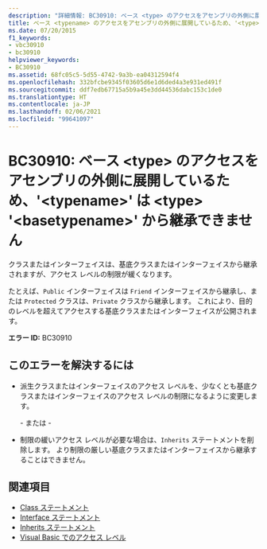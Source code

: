 ```yaml
---
description: "詳細情報: BC30910: ベース <type> のアクセスをアセンブリの外側に展開しているため、'<typename>' は <type> '<basetypename>' から継承できません"
title: ベース <typename> のアクセスをアセンブリの外側に展開しているため、'<type>' は <basetypename> '<type>' から継承できません。
ms.date: 07/20/2015
f1_keywords:
- vbc30910
- bc30910
helpviewer_keywords:
- BC30910
ms.assetid: 68fc05c5-5d55-4742-9a3b-ea04312594f4
ms.openlocfilehash: 332bfcbe9345f03605d6e1d6ded4a3e931ed491f
ms.sourcegitcommit: ddf7edb67715a5b9a45e3dd44536dabc153c1de0
ms.translationtype: HT
ms.contentlocale: ja-JP
ms.lasthandoff: 02/06/2021
ms.locfileid: "99641097"
---
```

# <a name="bc30910-typename-cannot-inherit-from-type-basetypename-because-it-expands-the-access-of-the-base-type-outside-the-assembly"></a>BC30910: ベース \<type> のアクセスをアセンブリの外側に展開しているため、'\<typename>' は \<type> '\<basetypename>' から継承できません

クラスまたはインターフェイスは、基底クラスまたはインターフェイスから継承されますが、アクセス レベルの制限が緩くなります。

 たとえば、`Public` インターフェイスは `Friend` インターフェイスから継承し、または `Protected` クラスは、`Private` クラスから継承します。 これにより、目的のレベルを超えてアクセスする基底クラスまたはインターフェイスが公開されます。

 **エラー ID:** BC30910

## <a name="to-correct-this-error"></a>このエラーを解決するには

- 派生クラスまたはインターフェイスのアクセス レベルを、少なくとも基底クラスまたはインターフェイスのアクセス レベルの制限になるように変更します。

     \- または -

- 制限の緩いアクセス レベルが必要な場合は、`Inherits` ステートメントを削除します。 より制限の厳しい基底クラスまたはインターフェイスから継承することはできません。

## <a name="see-also"></a>関連項目

- [Class ステートメント](../statements/class-statement.md)
- [Interface ステートメント](../statements/interface-statement.md)
- [Inherits ステートメント](../statements/inherits-statement.md)
- [Visual Basic でのアクセス レベル](../../programming-guide/language-features/declared-elements/access-levels.md)

